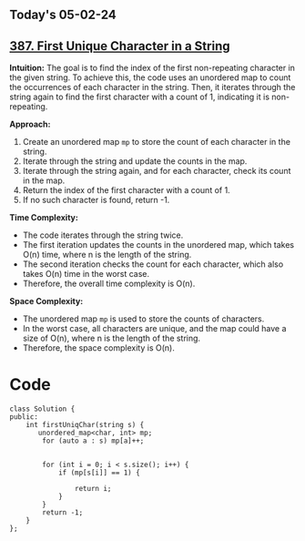 ## Today's 05-02-24 
## [387. First Unique Character in a String](https://leetcode.com/problems/first-unique-character-in-a-string/description/?envType=daily-question&envId=2024-02-05)


**Intuition:**
The goal is to find the index of the first non-repeating character in the given string. To achieve this, the code uses an unordered map to count the occurrences of each character in the string. Then, it iterates through the string again to find the first character with a count of 1, indicating it is non-repeating.

**Approach:**
1. Create an unordered map `mp` to store the count of each character in the string.
2. Iterate through the string and update the counts in the map.
3. Iterate through the string again, and for each character, check its count in the map.
4. Return the index of the first character with a count of 1.
5. If no such character is found, return -1.

**Time Complexity:**
- The code iterates through the string twice.
- The first iteration updates the counts in the unordered map, which takes O(n) time, where n is the length of the string.
- The second iteration checks the count for each character, which also takes O(n) time in the worst case.
- Therefore, the overall time complexity is O(n).

**Space Complexity:**
- The unordered map `mp` is used to store the counts of characters.
- In the worst case, all characters are unique, and the map could have a size of O(n), where n is the length of the string.
- Therefore, the space complexity is O(n).



# Code
```
class Solution {
public:
    int firstUniqChar(string s) {
       unordered_map<char, int> mp;
        for (auto a : s) mp[a]++;


        for (int i = 0; i < s.size(); i++) {
            if (mp[s[i]] == 1) {
               
                return i;
            }
        }
        return -1;
    }
}; 


```